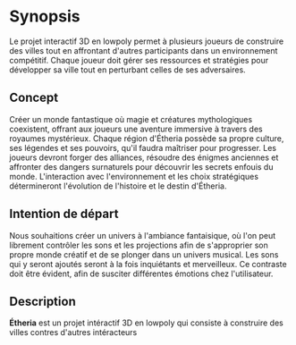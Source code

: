 # Synopsis
Le projet interactif 3D en lowpoly permet à plusieurs joueurs de construire des villes tout en affrontant d'autres participants dans un environnement compétitif. Chaque joueur doit gérer ses ressources et stratégies pour développer sa ville tout en perturbant celles de ses adversaires.

## Concept
Créer un monde fantastique où magie et créatures mythologiques coexistent, offrant aux joueurs une aventure immersive à travers des royaumes mystérieux. Chaque région d'Étheria possède sa propre culture, ses légendes et ses pouvoirs, qu'il faudra maîtriser pour progresser. Les joueurs devront forger des alliances, résoudre des énigmes anciennes et affronter des dangers surnaturels pour découvrir les secrets enfouis du monde. L'interaction avec l'environnement et les choix stratégiques détermineront l'évolution de l'histoire et le destin d'Étheria.
## Intention de départ 
Nous souhaitions créer un univers à l'ambiance fantaisique, où l'on peut librement contrôler les sons et les projections afin de s'approprier son propre monde créatif et de se plonger dans un univers musical. Les sons qui y seront ajoutés seront à la fois inquiétants et merveilleux. Ce contraste doit être évident, afin de susciter différentes émotions chez l'utilisateur.

## Description
**Étheria** est un projet intéractif 3D en lowpoly qui consiste à construire des villes contres d'autres intéracteurs

<!-- ## Références

* [Concept](https://tim-montmorency.com/582523-gestion/#/contenus/2_scenarisation/10_idee/10_concept/)
* [Motivation](https://tim-montmorency.com/582523-gestion/#/contenus/2_scenarisation/10_idee/30_motivations/)
* [Pitch](https://tim-montmorency.com/582523-gestion/#/contenus/4_faisabilite/20_pitch/) -->

